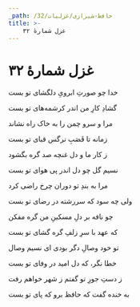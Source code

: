 ```yaml
---
_path: /حافظ-شیرازی/غزلیات/32
title: >-
    غزل شمارهٔ ۳۲
---
```

# غزل شمارهٔ ۳۲

<div class="b" id="bn1"><div class="m1"><p>خدا چو صورتِ ابرویِ دلگشای تو بست</p></div>
<div class="m2"><p>گشادِ کارِ من اندر کرشمه‌های تو بست</p></div></div>
<div class="b" id="bn2"><div class="m1"><p>مرا و سرو چمن را به خاک راه نشاند</p></div>
<div class="m2"><p>زمانه تا قَصَبِ نرگس قبای تو بست</p></div></div>
<div class="b" id="bn3"><div class="m1"><p>ز کار ما و دل غنچه صد گره بگشود</p></div>
<div class="m2"><p>نسیم گل چو دل اندر پی هوای تو بست</p></div></div>
<div class="b" id="bn4"><div class="m1"><p>مرا به بندِ تو دوران چرخ راضی کرد</p></div>
<div class="m2"><p>ولی چه سود که سررشته در رضای تو بست</p></div></div>
<div class="b" id="bn5"><div class="m1"><p>چو نافه بر دلِ مسکینِ من گره مفکن</p></div>
<div class="m2"><p>که عهد با سرِ زلفِ گره گشای تو بست</p></div></div>
<div class="b" id="bn6"><div class="m1"><p>تو خود وصالِ دگر بودی ای نسیم وصال</p></div>
<div class="m2"><p>خطا نگر، که دل امید در وفای تو بست</p></div></div>
<div class="b" id="bn7"><div class="m1"><p>ز دستِ جورِ تو گفتم ز شهر خواهم رفت</p></div>
<div class="m2"><p>به خنده گفت که حافظ برو که پای تو بست</p></div></div>
